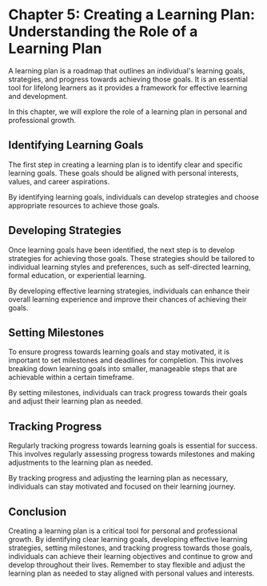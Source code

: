 Chapter 5: Creating a Learning Plan: Understanding the Role of a Learning Plan
==============================================================================

A learning plan is a roadmap that outlines an individual's learning goals, strategies, and progress towards achieving those goals. It is an essential tool for lifelong learners as it provides a framework for effective learning and development.

In this chapter, we will explore the role of a learning plan in personal and professional growth.

Identifying Learning Goals
--------------------------

The first step in creating a learning plan is to identify clear and specific learning goals. These goals should be aligned with personal interests, values, and career aspirations.

By identifying learning goals, individuals can develop strategies and choose appropriate resources to achieve those goals.

Developing Strategies
---------------------

Once learning goals have been identified, the next step is to develop strategies for achieving those goals. These strategies should be tailored to individual learning styles and preferences, such as self-directed learning, formal education, or experiential learning.

By developing effective learning strategies, individuals can enhance their overall learning experience and improve their chances of achieving their goals.

Setting Milestones
------------------

To ensure progress towards learning goals and stay motivated, it is important to set milestones and deadlines for completion. This involves breaking down learning goals into smaller, manageable steps that are achievable within a certain timeframe.

By setting milestones, individuals can track progress towards their goals and adjust their learning plan as needed.

Tracking Progress
-----------------

Regularly tracking progress towards learning goals is essential for success. This involves regularly assessing progress towards milestones and making adjustments to the learning plan as needed.

By tracking progress and adjusting the learning plan as necessary, individuals can stay motivated and focused on their learning journey.

Conclusion
----------

Creating a learning plan is a critical tool for personal and professional growth. By identifying clear learning goals, developing effective learning strategies, setting milestones, and tracking progress towards those goals, individuals can achieve their learning objectives and continue to grow and develop throughout their lives. Remember to stay flexible and adjust the learning plan as needed to stay aligned with personal values and interests.
